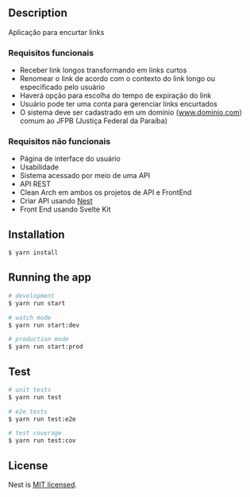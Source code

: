 ## Description

Aplicação para encurtar links

### Requisitos funcionais

- Receber link longos transformando em links curtos
- Renomear o link de acordo com o contexto do link longo ou especificado pelo usuário
- Haverá opção para escolha do tempo de expiração do link
- Usuário pode ter uma conta para gerenciar links encurtados
- O sistema deve ser cadastrado em um domínio (www.dominio.com) comum ao JFPB (Justiça Federal da Paraíba)

### Requisitos não funcionais

- Página de interface do usuário
- Usabilidade
- Sistema acessado por meio de uma API
- API REST
- Clean Arch em ambos os projetos  de API e FrontEnd
- Criar API usando [Nest](https://github.com/nestjs/nest)
- Front End usando Svelte Kit

## Installation

```bash
$ yarn install
```

## Running the app

```bash
# development
$ yarn run start

# watch mode
$ yarn run start:dev

# production mode
$ yarn run start:prod
```

## Test

```bash
# unit tests
$ yarn run test

# e2e tests
$ yarn run test:e2e

# test coverage
$ yarn run test:cov
```

## License

Nest is [MIT licensed](LICENSE).
